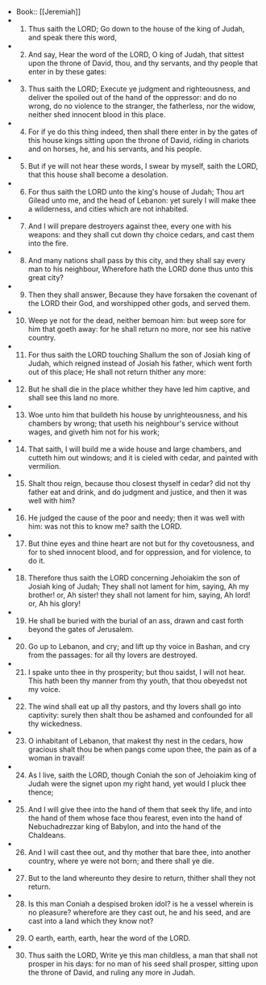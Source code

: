 - Book:: [[Jeremiah]]
- 1. Thus saith the LORD; Go down to the house of the king of Judah, and speak there this word,
- 2. And say, Hear the word of the LORD, O king of Judah, that sittest upon the throne of David, thou, and thy servants, and thy people that enter in by these gates:
- 3. Thus saith the LORD; Execute ye judgment and righteousness, and deliver the spoiled out of the hand of the oppressor: and do no wrong, do no violence to the stranger, the fatherless, nor the widow, neither shed innocent blood in this place.
- 4. For if ye do this thing indeed, then shall there enter in by the gates of this house kings sitting upon the throne of David, riding in chariots and on horses, he, and his servants, and his people.
- 5. But if ye will not hear these words, I swear by myself, saith the LORD, that this house shall become a desolation.
- 6. For thus saith the LORD unto the king's house of Judah; Thou art Gilead unto me, and the head of Lebanon: yet surely I will make thee a wilderness, and cities which are not inhabited.
- 7. And I will prepare destroyers against thee, every one with his weapons: and they shall cut down thy choice cedars, and cast them into the fire.
- 8. And many nations shall pass by this city, and they shall say every man to his neighbour, Wherefore hath the LORD done thus unto this great city?
- 9. Then they shall answer, Because they have forsaken the covenant of the LORD their God, and worshipped other gods, and served them.
- 10. Weep ye not for the dead, neither bemoan him: but weep sore for him that goeth away: for he shall return no more, nor see his native country.
- 11. For thus saith the LORD touching Shallum the son of Josiah king of Judah, which reigned instead of Josiah his father, which went forth out of this place; He shall not return thither any more:
- 12. But he shall die in the place whither they have led him captive, and shall see this land no more.
- 13. Woe unto him that buildeth his house by unrighteousness, and his chambers by wrong; that useth his neighbour's service without wages, and giveth him not for his work;
- 14. That saith, I will build me a wide house and large chambers, and cutteth him out windows; and it is cieled with cedar, and painted with vermilion.
- 15. Shalt thou reign, because thou closest thyself in cedar? did not thy father eat and drink, and do judgment and justice, and then it was well with him?
- 16. He judged the cause of the poor and needy; then it was well with him: was not this to know me? saith the LORD.
- 17. But thine eyes and thine heart are not but for thy covetousness, and for to shed innocent blood, and for oppression, and for violence, to do it.
- 18. Therefore thus saith the LORD concerning Jehoiakim the son of Josiah king of Judah; They shall not lament for him, saying, Ah my brother! or, Ah sister! they shall not lament for him, saying, Ah lord! or, Ah his glory!
- 19. He shall be buried with the burial of an ass, drawn and cast forth beyond the gates of Jerusalem.
- 20. Go up to Lebanon, and cry; and lift up thy voice in Bashan, and cry from the passages: for all thy lovers are destroyed.
- 21. I spake unto thee in thy prosperity; but thou saidst, I will not hear. This hath been thy manner from thy youth, that thou obeyedst not my voice.
- 22. The wind shall eat up all thy pastors, and thy lovers shall go into captivity: surely then shalt thou be ashamed and confounded for all thy wickedness.
- 23. O inhabitant of Lebanon, that makest thy nest in the cedars, how gracious shalt thou be when pangs come upon thee, the pain as of a woman in travail!
- 24. As I live, saith the LORD, though Coniah the son of Jehoiakim king of Judah were the signet upon my right hand, yet would I pluck thee thence;
- 25. And I will give thee into the hand of them that seek thy life, and into the hand of them whose face thou fearest, even into the hand of Nebuchadrezzar king of Babylon, and into the hand of the Chaldeans.
- 26. And I will cast thee out, and thy mother that bare thee, into another country, where ye were not born; and there shall ye die.
- 27. But to the land whereunto they desire to return, thither shall they not return.
- 28. Is this man Coniah a despised broken idol? is he a vessel wherein is no pleasure? wherefore are they cast out, he and his seed, and are cast into a land which they know not?
- 29. O earth, earth, earth, hear the word of the LORD.
- 30. Thus saith the LORD, Write ye this man childless, a man that shall not prosper in his days: for no man of his seed shall prosper, sitting upon the throne of David, and ruling any more in Judah.
